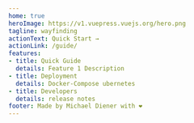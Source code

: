 ```yaml
---
home: true
heroImage: https://v1.vuepress.vuejs.org/hero.png
tagline: wayfinding
actionText: Quick Start →
actionLink: /guide/
features:
- title: Quick Guide
  details: Feature 1 Description
- title: Deployment
  details: Docker-Compose ubernetes
- title: Developers
  details: release notes
footer: Made by Michael Diener with ❤️
---
```

